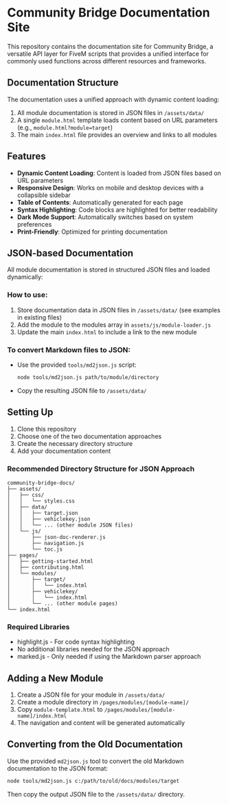 # Community Bridge Documentation Site

This repository contains the documentation site for Community Bridge, a versatile API layer for FiveM scripts that provides a unified interface for commonly used functions across different resources and frameworks.

## Documentation Structure

The documentation uses a unified approach with dynamic content loading:

1. All module documentation is stored in JSON files in `/assets/data/`
2. A single `module.html` template loads content based on URL parameters (e.g., `module.html?module=target`)
3. The main `index.html` file provides an overview and links to all modules

## Features

- **Dynamic Content Loading**: Content is loaded from JSON files based on URL parameters
- **Responsive Design**: Works on mobile and desktop devices with a collapsible sidebar
- **Table of Contents**: Automatically generated for each page
- **Syntax Highlighting**: Code blocks are highlighted for better readability
- **Dark Mode Support**: Automatically switches based on system preferences
- **Print-Friendly**: Optimized for printing documentation

## JSON-based Documentation

All module documentation is stored in structured JSON files and loaded dynamically:

### How to use:
1. Store documentation data in JSON files in `/assets/data/` (see examples in existing files)
2. Add the module to the modules array in `assets/js/module-loader.js`
3. Update the main `index.html` to include a link to the new module

### To convert Markdown files to JSON:
- Use the provided `tools/md2json.js` script:
  ```bash
  node tools/md2json.js path/to/module/directory
  ```
- Copy the resulting JSON file to `/assets/data/`

## Setting Up

1. Clone this repository
2. Choose one of the two documentation approaches
3. Create the necessary directory structure
4. Add your documentation content

### Recommended Directory Structure for JSON Approach

```
community-bridge-docs/
├── assets/
│   ├── css/
│   │   └── styles.css
│   ├── data/
│   │   ├── target.json
│   │   ├── vehiclekey.json
│   │   └── ... (other module JSON files)
│   └── js/
│       ├── json-doc-renderer.js
│       ├── navigation.js
│       └── toc.js
├── pages/
│   ├── getting-started.html
│   ├── contributing.html
│   └── modules/
│       ├── target/
│       │   └── index.html
│       ├── vehiclekey/
│       │   └── index.html
│       └── ... (other module pages)
└── index.html
```

### Required Libraries

- highlight.js - For code syntax highlighting
- No additional libraries needed for the JSON approach
- marked.js - Only needed if using the Markdown parser approach

## Adding a New Module

1. Create a JSON file for your module in `/assets/data/`
2. Create a module directory in `/pages/modules/[module-name]/`
3. Copy `module-template.html` to `/pages/modules/[module-name]/index.html`
4. The navigation and content will be generated automatically

## Converting from the Old Documentation

Use the provided `md2json.js` tool to convert the old Markdown documentation to the JSON format:

```bash
node tools/md2json.js c:/path/to/old/docs/modules/target
```

Then copy the output JSON file to the `/assets/data/` directory.